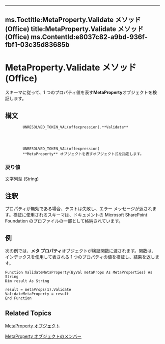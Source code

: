 

---
ms.Toctitle:MetaProperty.Validate メソッド (Office)
title:MetaProperty.Validate メソッド (Office)
ms.ContentId:e8037c82-a9bd-936f-fbf1-03c35d83685b
---
# MetaProperty.Validate メソッド (Office)




スキーマに従って、1 つのプロパティ値を表す**MetaProperty**オブジェクトを検証します。

## 構文

            UNRESOLVED_TOKEN_VAL(offexpression).**Validate**




            UNRESOLVED_TOKEN_VAL(offexpression)
            **MetaProperty** オブジェクトを表すオブジェクト式を指定します。

### 戻り値
文字列型 (String)





## 注釈
プロパティが無効である場合、テストは失敗し、エラー メッセージが返されます。検証に使用されるスキーマは、ドキュメントの Microsoft SharePoint Foundation のプロファイルの一部として格納されています。



## 例
次の例では、**メタ プロパティ**オブジェクトが検証関数に渡されます。関数は、インデックスを使用して表される 1 つのプロパティの値を検証し、結果を返します。

```vba
Function ValidateMetaProperty(ByVal metaProps As MetaProperties) As String 
Dim result As String 
 
result = metaProps(1).Validate 
ValidateMetaProperty = result 
End Function
```




## Related Topics

[MetaProperty オブジェクト](4379d183-9b80-92d8-1dd0-ac9be400e366.md)

[MetaProperty オブジェクトのメンバー](97df3875-dd87-03b8-44f6-a8804d5ee1bd.md)





